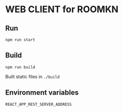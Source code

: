 # WEB CLIENT for ROOMKN

## Run

`npm run start`

## Build

`npm run build`

Built static files in `./build`

## Environment variables

`REACT_APP_REST_SERVER_ADDRESS`
